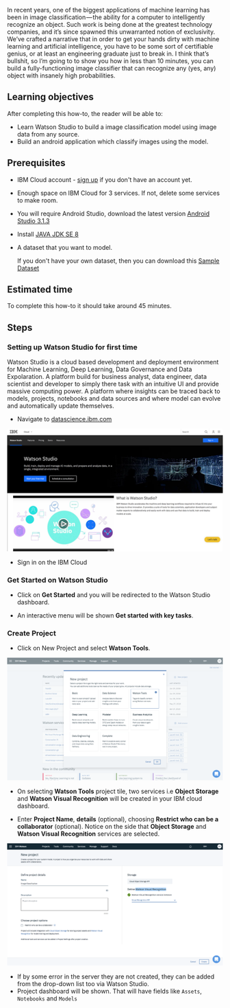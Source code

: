 In recent years, one of the biggest applications of machine learning has been in image classification — the ability for a computer to intelligently recognize an object. Such work is being done at the greatest technology companies, and it’s since spawned this unwarranted notion of exclusivity. We’ve crafted a narrative that in order to get your hands dirty with machine learning and artificial intelligence, you have to be some sort of certifiable genius, or at least an engineering graduate just to break in. I think that’s bullshit, so I’m going to to show you how in less than 10 minutes, you can build a fully-functioning image classifier that can recognize any (yes, any) object with insanely high probabilities.

## Learning objectives

After completing this how-to, the reader will be able to:

* Learn Watson Studio to build a image classification model using image data from any source.
* Build an android application which classify images using the model.

## Prerequisites

* IBM Cloud account - [sign up](https://console.bluemix.net/registration/) if you don't have an account yet.

* Enough space on IBM Cloud for 3 services. If not, delete some services to make room.

* You will require Android Studio, download the latest version [Android Studio 3.1.3](https://developer.android.com/studio/)

* Install [JAVA JDK SE 8](http://www.oracle.com/technetwork/java/javase/downloads/jdk8-downloads-2133151.html)

* A dataset that you want to model.

    If you don't have your own dataset, then you can download this [Sample Dataset](https://github.com/sudoalgorithm/Developing-A-Image-Classifier-Using-Watson-Visual-Recognition-On-Watson-Studio-Dataset.git)

## Estimated time

To complete this how-to it should take around 45 minutes.

## Steps

### Setting up Watson Studio for first time

Watson Studio is a cloud based development and deployment environment for Machine Learning, Deep Learning, Data Governance and Data Expolaration. A platform build for business analyst, data engineer, data scientist and developer to simply there task with an intuitive UI and provide massive computing power. A platform where insights can be traced back to models, projects, notebooks and data sources and where model can evolve and automatically update themselves.

* Navigate to [datascience.ibm.com](https://www.ibm.com/cloud/watson-studio)

![](assets/image1.png)

* Sign in on the IBM Cloud

### Get Started on Watson Studio

* Click on **Get Started** and you will be redirected to the Watson Studio dashboard.

* An interactive menu will be shown **Get started with key tasks**.

### Create Project

* Click on New Project and select **Watson Tools**.

![](assets/image2.png)

* On selecting **Watson Tools** project tile, two services i.e **Object Storage** and **Watson Visual Recognition** will be created in your IBM cloud dashboard.

* Enter **Project Name**, **details** (optional), choosing **Restrict who can be a collaborator** (optional). Notice on the side that **Object Storage** and **Watson Visual Recognition** services are selected.

![](assets/image3.png)

* If by some error in the server they are not created, they can be added from the drop-down list too via Watson Studio.
* Project dashboard will be shown. That will have fields like `Assets`, `Notebooks` and `Models`



